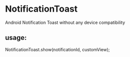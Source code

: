 # NotificationToast
Android Notification Toast without any device compatibility

## usage:
NotificationToast.show(notificationId, customView);


